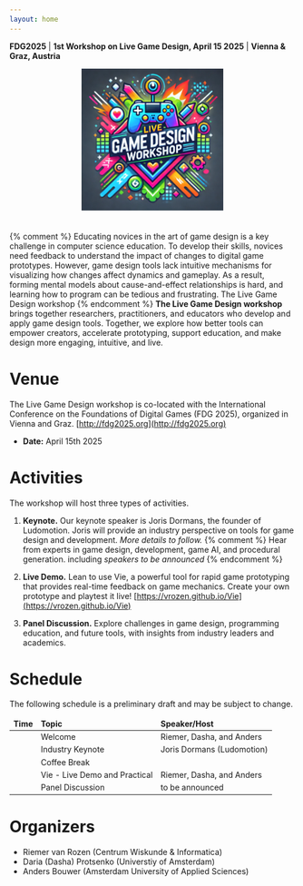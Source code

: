 ```yaml
---
layout: home
---
```


<style>
td, th, table {
   border: none!important;
}
</style>
**FDG2025** | **1st Workshop on Live Game Design, April 15 2025** | **Vienna & Graz, Austria**

<div style="text-align: center; padding-bottom:20px;">
<img src="/assets/logo_colors.webp" style="width: 250px;">
</div>

{% comment %} 
Educating novices in the art of game design is a key challenge in computer science education. To develop their skills, novices need feedback to understand the impact of changes to digital game prototypes. However, game design tools lack intuitive mechanisms for visualizing how changes affect dynamics and gameplay. As a result, forming mental models about cause-and-effect relationships is hard, and learning how to program can be tedious and frustrating. The Live Game Design workshop 
{% endcomment %}
**The Live Game Design workshop** brings together researchers, practitioners, and educators who develop and apply game design tools. Together, we explore how better tools can empower creators, accelerate prototyping, support education, and make design more engaging, intuitive, and live.

# Venue
The Live Game Design workshop is co-located with the International Conference on the Foundations of Digital Games (FDG 2025), organized in Vienna and Graz. [http://fdg2025.org](http://fdg2025.org)
* **Date:** April 15th 2025

# Activities
The workshop will host three types of activities.

1. **Keynote.**
Our keynote speaker is Joris Dormans, the founder of Ludomotion.
Joris will provide an industry perspective on tools for game design and development.
*More details to follow.*
{% comment %} 
Hear from experts in game design, development, game AI, and procedural generation.
    including *speakers to be announced*
{% endcomment %}

2. **Live Demo.**
Lean to use Vie,
a powerful tool for rapid game prototyping
that provides real-time feedback on game mechanics. 
Create your own prototype and playtest it live!
[https://vrozen.github.io/Vie](https://vrozen.github.io/Vie)

3. **Panel Discussion.**
Explore challenges in game design, programming education, and future tools, with insights from industry leaders and academics.

# Schedule
The following schedule is a preliminary draft and may be subject to change.

| **Time**  | **Topic**                     | **Speaker/Host**  |
|:----------|:------------------------------|:-------------|
|           | Welcome                       | Riemer, Dasha, and Anders  |
|           | Industry Keynote              | Joris Dormans (Ludomotion) |
|           | Coffee Break                  |                            |
|           | Vie - Live Demo and Practical | Riemer, Dasha, and Anders  | 
|           | Panel Discussion              | to be announced|

# Organizers
* Riemer van Rozen (Centrum Wiskunde & Informatica)
* Daria (Dasha) Protsenko (Universtiy of Amsterdam)
* Anders Bouwer (Amsterdam University of Applied Sciences)